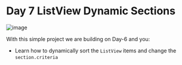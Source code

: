 # Day 7 ListView Dynamic Sections

![image](https://drive.google.com/uc?export=download&id=0B2b4SnYRu-h_cURkRFVMNzJGT2M)

With this simple project we are building on Day-6 and you:

- Learn how to dynamically sort the `ListView` items and change the `section.criteria`
